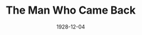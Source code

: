 ---
title: The Man Who Came Back
date: 1928-12-04
closing_date: 1928-12-05
layout: productions
featured_image:
image_caption:
image_credit:
playbill:
category:
Theatre: Theatre Jacksonville
cast:
- Olive: Agnes Towers
- 2nd Girl: Dorothy Tracy
- Capt. Gallon: Douglas Haygood
- Henry Potter: E.S. Beauchamp-Nobbs
- Sam Shew Sing: Ed Goodman
- Mrs. Isabel Gaynes: Helen McCants
- Tom Potter: Isaac Peiser
- Tommy: Harry Lewis
- Marcelle: Marguerite Chiasson
- Binskie: Morris Diamond
- Capt. Trevelan: P.R. Greenfield
- Reisling: Tom Cashen
- Griggs: Fred Boston
- Gibson: George W. Simmons
- Waiter: J.F. Bryan
- 1st Girl: Jerry McClellan
- Crowd:
  - Eugene LeaMond
  - Gertrude Smith
  - Kingston Newman
  - Margaret Haygood
  - Olivia Fitzgerald
  - Ralph Cooper
  - Stuart Cavanagh
crew:
- Director: Paul Stuart Buchanan
understudies:
orchestra:
external_links:
---